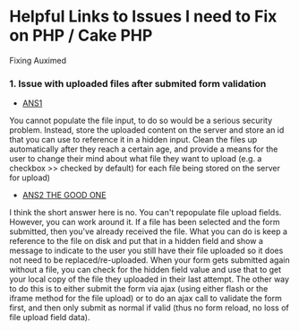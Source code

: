 Helpful Links to Issues I need to Fix on PHP / Cake PHP
====
Fixing Auximed

### 1. Issue with uploaded files after submited form validation

* [ANS1](http://stackoverflow.com/questions/4205634/restoring-the-value-of-a-input-type-file-after-failed-validation)
> 
You cannot populate the file input, to do so would be a serious security problem.
Instead, store the uploaded content on the server and store an id that you can use to reference it in a hidden input.
Clean the files up automatically after they reach a certain age, and provide a means for the user to change their mind about what file they want to upload (e.g. a checkbox >> checked by default) for each file being stored on the server for upload)
 
* [ANS2 THE GOOD ONE](http://stackoverflow.com/questions/6842571/can-you-re-populate-file-inputs-after-failed-form-submission-with-php-or-javascr)
> 
I think the short answer here is no. You can't repopulate file upload fields. However, you can work around it.
If a file has been selected and the form submitted, then you've already received the file. What you can do is keep a reference to the file on disk and put that in a hidden field and show a message to indicate to the user you still have their file uploaded so it does not need to be replaced/re-uploaded. When your form gets submitted again without a file, you can check for the hidden field value and use that to get your local copy of the file they uploaded in their last attempt.
The other way to do this is to either submit the form via ajax (using either flash or the iframe method for the file upload) or to do an ajax call to validate the form first, and then only submit as normal if valid (thus no form reload, no loss of file upload field data).